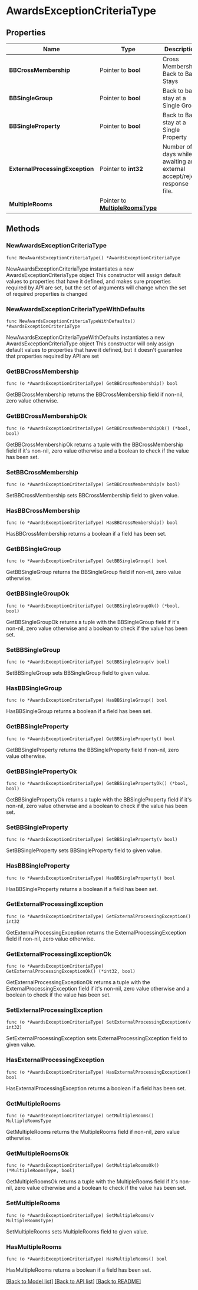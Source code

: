 # AwardsExceptionCriteriaType

## Properties

Name | Type | Description | Notes
------------ | ------------- | ------------- | -------------
**BBCrossMembership** | Pointer to **bool** | Cross Membership Back to Back Stays | [optional] 
**BBSingleGroup** | Pointer to **bool** | Back to back stay at a Single Group | [optional] 
**BBSingleProperty** | Pointer to **bool** | Back to Back stay at a Single Property | [optional] 
**ExternalProcessingException** | Pointer to **int32** | Number of days while awaiting an external accept/reject response file. | [optional] 
**MultipleRooms** | Pointer to [**MultipleRoomsType**](MultipleRoomsType.md) |  | [optional] 

## Methods

### NewAwardsExceptionCriteriaType

`func NewAwardsExceptionCriteriaType() *AwardsExceptionCriteriaType`

NewAwardsExceptionCriteriaType instantiates a new AwardsExceptionCriteriaType object
This constructor will assign default values to properties that have it defined,
and makes sure properties required by API are set, but the set of arguments
will change when the set of required properties is changed

### NewAwardsExceptionCriteriaTypeWithDefaults

`func NewAwardsExceptionCriteriaTypeWithDefaults() *AwardsExceptionCriteriaType`

NewAwardsExceptionCriteriaTypeWithDefaults instantiates a new AwardsExceptionCriteriaType object
This constructor will only assign default values to properties that have it defined,
but it doesn't guarantee that properties required by API are set

### GetBBCrossMembership

`func (o *AwardsExceptionCriteriaType) GetBBCrossMembership() bool`

GetBBCrossMembership returns the BBCrossMembership field if non-nil, zero value otherwise.

### GetBBCrossMembershipOk

`func (o *AwardsExceptionCriteriaType) GetBBCrossMembershipOk() (*bool, bool)`

GetBBCrossMembershipOk returns a tuple with the BBCrossMembership field if it's non-nil, zero value otherwise
and a boolean to check if the value has been set.

### SetBBCrossMembership

`func (o *AwardsExceptionCriteriaType) SetBBCrossMembership(v bool)`

SetBBCrossMembership sets BBCrossMembership field to given value.

### HasBBCrossMembership

`func (o *AwardsExceptionCriteriaType) HasBBCrossMembership() bool`

HasBBCrossMembership returns a boolean if a field has been set.

### GetBBSingleGroup

`func (o *AwardsExceptionCriteriaType) GetBBSingleGroup() bool`

GetBBSingleGroup returns the BBSingleGroup field if non-nil, zero value otherwise.

### GetBBSingleGroupOk

`func (o *AwardsExceptionCriteriaType) GetBBSingleGroupOk() (*bool, bool)`

GetBBSingleGroupOk returns a tuple with the BBSingleGroup field if it's non-nil, zero value otherwise
and a boolean to check if the value has been set.

### SetBBSingleGroup

`func (o *AwardsExceptionCriteriaType) SetBBSingleGroup(v bool)`

SetBBSingleGroup sets BBSingleGroup field to given value.

### HasBBSingleGroup

`func (o *AwardsExceptionCriteriaType) HasBBSingleGroup() bool`

HasBBSingleGroup returns a boolean if a field has been set.

### GetBBSingleProperty

`func (o *AwardsExceptionCriteriaType) GetBBSingleProperty() bool`

GetBBSingleProperty returns the BBSingleProperty field if non-nil, zero value otherwise.

### GetBBSinglePropertyOk

`func (o *AwardsExceptionCriteriaType) GetBBSinglePropertyOk() (*bool, bool)`

GetBBSinglePropertyOk returns a tuple with the BBSingleProperty field if it's non-nil, zero value otherwise
and a boolean to check if the value has been set.

### SetBBSingleProperty

`func (o *AwardsExceptionCriteriaType) SetBBSingleProperty(v bool)`

SetBBSingleProperty sets BBSingleProperty field to given value.

### HasBBSingleProperty

`func (o *AwardsExceptionCriteriaType) HasBBSingleProperty() bool`

HasBBSingleProperty returns a boolean if a field has been set.

### GetExternalProcessingException

`func (o *AwardsExceptionCriteriaType) GetExternalProcessingException() int32`

GetExternalProcessingException returns the ExternalProcessingException field if non-nil, zero value otherwise.

### GetExternalProcessingExceptionOk

`func (o *AwardsExceptionCriteriaType) GetExternalProcessingExceptionOk() (*int32, bool)`

GetExternalProcessingExceptionOk returns a tuple with the ExternalProcessingException field if it's non-nil, zero value otherwise
and a boolean to check if the value has been set.

### SetExternalProcessingException

`func (o *AwardsExceptionCriteriaType) SetExternalProcessingException(v int32)`

SetExternalProcessingException sets ExternalProcessingException field to given value.

### HasExternalProcessingException

`func (o *AwardsExceptionCriteriaType) HasExternalProcessingException() bool`

HasExternalProcessingException returns a boolean if a field has been set.

### GetMultipleRooms

`func (o *AwardsExceptionCriteriaType) GetMultipleRooms() MultipleRoomsType`

GetMultipleRooms returns the MultipleRooms field if non-nil, zero value otherwise.

### GetMultipleRoomsOk

`func (o *AwardsExceptionCriteriaType) GetMultipleRoomsOk() (*MultipleRoomsType, bool)`

GetMultipleRoomsOk returns a tuple with the MultipleRooms field if it's non-nil, zero value otherwise
and a boolean to check if the value has been set.

### SetMultipleRooms

`func (o *AwardsExceptionCriteriaType) SetMultipleRooms(v MultipleRoomsType)`

SetMultipleRooms sets MultipleRooms field to given value.

### HasMultipleRooms

`func (o *AwardsExceptionCriteriaType) HasMultipleRooms() bool`

HasMultipleRooms returns a boolean if a field has been set.


[[Back to Model list]](../README.md#documentation-for-models) [[Back to API list]](../README.md#documentation-for-api-endpoints) [[Back to README]](../README.md)


